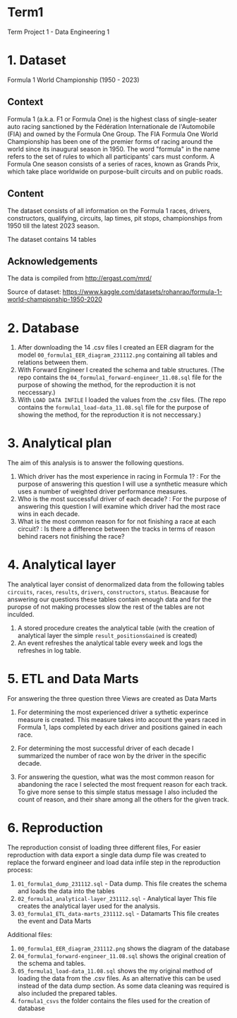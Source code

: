 # Term1
 Term Project 1 - Data Engineering 1

# 1. Dataset
 Formula 1 World Championship (1950 - 2023)
## Context
 Formula 1 (a.k.a. F1 or Formula One) is the highest class of single-seater auto racing sanctioned by the Fédération Internationale de l'Automobile (FIA) and owned   by the Formula One Group. The FIA Formula One World Championship has been one of the premier forms of racing around the world since its inaugural season in 1950.    The word "formula" in the name refers to the set of rules to which all participants' cars must conform. A Formula One season consists of a series of races, known as Grands Prix, which take place worldwide on purpose-built circuits and on public roads.

## Content
 The dataset consists of all information on the Formula 1 races, drivers, constructors, qualifying, circuits, lap times, pit stops, championships from 1950 till the latest 2023 season.

The dataset contains 14 tables

## Acknowledgements
 The data is compiled from http://ergast.com/mrd/
 
 Source of dataset: https://www.kaggle.com/datasets/rohanrao/formula-1-world-championship-1950-2020

# 2. Database
 1. After downloading the 14 .csv files I created an EER diagram for the model `00_formula1_EER_diagram_231112.png` containing all tables and relations between them.
 2. With Forward Engineer I created the schema and table structures. (The repo contains the `04_formula1_forward-engineer_11.08.sql` file for the purpose of showing the method, for the reproduction it is not neccessary.)
 3. With `LOAD DATA INFILE` I loaded the values from the .csv files. (The repo contains the `formula1_load-data_11.08.sql` file for the purpose of showing the method, for the reproduction it is not neccessary.)

# 3. Analytical plan
The aim of this analysis is to answer the following questions.
1. Which driver has the most experience in racing in Formula 1? :
 For the purpose of answering this question I will use a synthetic measure which uses a number of weighted driver performance measures.
2. Who is the most successful driver of each decade? :
 For the purpose of answering this question I will examine which driver had the most race wins in each decade.
3. What is the most common reason for for not finishing a race at each circuit? :
 Is there a difference between the tracks in terms of reason behind racers not finishing the race?
 
# 4. Analytical layer
The analytical layer consist of denormalized data from the following tables `circuits`, `races`, `results`, `drivers`, `constructors`, `status`. Beacause for answering our questions these tables contain enough data and for the puropse of not making processes slow the rest of the tables are not inculded.
1. A stored procedure creates the analytical table (with the creation of analytical layer the simple `result_positionsGained` is created)
2. An event refreshes the analytical table every week and logs the refreshes in log table.

# 5. ETL and Data Marts
For answering the three question three Views are created as Data Marts

1. For determining the most experienced driver a sythetic experince measure is created. This measure takes into account the years raced in Formula 1, laps completed by each driver and positions gained in each race.

2. For determining the most successful driver of each decade I summarized the number of race won by the driver in the specific decade.

3. For answering the question, what was the most common reason for abandoning the race I selected the most frequent reason for each track. To give more sense to this simple status message I also included the count of reason, and their share among all the others for the given track.

# 6. Reproduction
 The reproduction consist of loading three different files, For easier reproduction with data export a single data dump file was created to replace the forward engineer and load data infile step in the reproduction process:
1. `01_formula1_dump_231112.sql` - Data dump.
 This file creates the schema and loads the data into the tables
2. `02_formula1_analytical-layer_231112.sql` - Analytical layer
 This file creates the analytical layer used for the analysis.
3. `03_formula1_ETL_data-marts_231112.sql` - Datamarts
 This file creates the event and Data Marts

Additional files:
1. `00_formula1_EER_diagram_231112.png` shows the diagram of the database
2. `04_formula1_forward-engineer_11.08.sql` shows the original creation of the schema and tables. 
3. `05_formula1_load-data_11.08.sql` shows the my original method of loading the data from the .csv files. As an alternative this can be used instead of the data dump section. As some data cleaning was required is also included the prepared tables.
4. `formula1_csvs` the folder contains the files used for the creation of database
     
 
